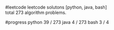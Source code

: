 #leetcode
leetcode solutons [python, java, bash]  
total 273 algorithm problems.

#progress
	python 39 / 273
	java   4  / 273
	bash   3  /   4
